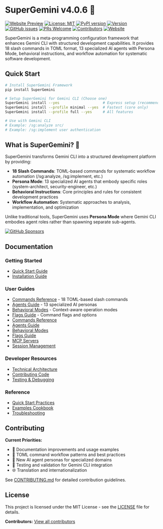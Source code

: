 # SuperGemini v4.0.6 🚀
[![Website Preview](https://img.shields.io/badge/Visit-Website-blue?logo=google-chrome)](https://superclaude-org.github.io/SuperGemini_Website/)
[![License: MIT](https://img.shields.io/badge/License-MIT-yellow.svg)](https://opensource.org/licenses/MIT)
[![PyPI version](https://img.shields.io/pypi/v/SuperGemini.svg)](https://pypi.org/project/SuperGemini/)
[![Version](https://img.shields.io/badge/version-4.0.6-blue.svg)](https://github.com/SuperClaude-Org/SuperGemini_Framework)
[![GitHub issues](https://img.shields.io/github/issues/SuperClaude-Org/SuperGemini_Framework)](https://github.com/SuperClaude-Org/SuperGemini_Framework/issues)
[![PRs Welcome](https://img.shields.io/badge/PRs-welcome-brightgreen.svg)](https://github.com/SuperClaude-Org/SuperGemini_Framework/blob/master/CONTRIBUTING.md)
[![Contributors](https://img.shields.io/github/contributors/SuperClaude-Org/SuperGemini_Framework)](https://github.com/SuperClaude-Org/SuperGemini_Framework/graphs/contributors)
[![Website](https://img.shields.io/website?url=https://superclaude-org.github.io/SuperGemini_Website/)](https://superclaude-org.github.io/SuperGemini_Website/)

SuperGemini is a meta-programming configuration framework that enhances Gemini CLI with structured development capabilities. It provides 18 slash commands in TOML format, 13 specialized AI agents with Persona Mode, behavioral instructions, and workflow automation for systematic software development.

## Quick Start

```bash
# Install SuperGemini Framework
pip install SuperGemini

# Setup SuperGemini for Gemini CLI (Choose one)
SuperGemini install --yes                    # Express setup (recommended)
SuperGemini install --profile minimal --yes  # Fastest (core only)
SuperGemini install --profile full --yes     # All features

# Use with Gemini CLI
# Example: /sg:analyze src/
# Example: /sg:implement user authentication
```

## What is SuperGemini? 💎

SuperGemini transforms Gemini CLI into a structured development platform by providing:

- **18 Slash Commands**: TOML-based commands for systematic workflow automation (/sg:analyze, /sg:implement, etc.)
- **Persona Mode**: 13 specialized AI agents that embody specific roles (system-architect, security-engineer, etc.)
- **Behavioral Instructions**: Core principles and rules for consistent development practices
- **Workflow Automation**: Systematic approaches to analysis, implementation, and optimization

Unlike traditional tools, SuperGemini uses **Persona Mode** where Gemini CLI embodies agent roles rather than spawning separate sub-agents.

[![GitHub Sponsors](https://img.shields.io/badge/sponsor-30363D?style=for-the-badge&logo=GitHub-Sponsors&logoColor=#white)](https://github.com/sponsors/SuperClaude-Org)

## Documentation

### Getting Started
- [Quick Start Guide](Docs/Getting-Started/quick-start.md)
- [Installation Guide](Docs/Getting-Started/installation.md)

### User Guides
- [Commands Reference](User-Guide/commands.md) - 18 TOML-based slash commands
- [Agents Guide](User-Guide/agents.md) - 13 specialized AI personas
- [Behavioral Modes](User-Guide/modes.md) - Context-aware operation modes
- [Flags Guide](User-Guide/flags.md) - Command flags and options
- [Commands Reference](Docs/User-Guide/commands.md)
- [Agents Guide](Docs/User-Guide/agents.md)
- [Behavioral Modes](Docs/User-Guide/modes.md)
- [Flags Guide](Docs/User-Guide/flags.md)
- [MCP Servers](Docs/User-Guide/mcp-servers.md)
- [Session Management](Docs/User-Guide/session-management.md)

### Developer Resources
- [Technical Architecture](Docs/Developer-Guide/technical-architecture.md)
- [Contributing Code](Docs/Developer-Guide/contributing-code.md)
- [Testing & Debugging](Docs/Developer-Guide/testing-debugging.md)

### Reference
- [Quick Start Practices](Docs/Reference/quick-start-practices.md)
- [Examples Cookbook](Docs/Reference/examples-cookbook.md)
- [Troubleshooting](Docs/Reference/troubleshooting.md)

## Contributing

**Current Priorities:**
- 📝 Documentation improvements and usage examples
- 🎯 TOML command workflow patterns and best practices
- 🤖 New AI agent personas for specialized domains
- 🧪 Testing and validation for Gemini CLI integration
- 🌐 Translation and internationalization

See [CONTRIBUTING.md](CONTRIBUTING.md) for detailed contribution guidelines.

## License

This project is licensed under the MIT License - see the [LICENSE](LICENSE) file for details.

**Contributors:** [View all contributors](https://github.com/SuperClaude-Org/SuperGemini_Framework/graphs/contributors)
